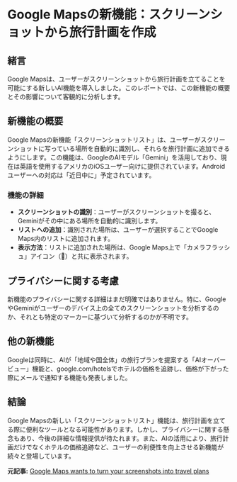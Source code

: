 # Google Mapsの新機能：スクリーンショットから旅行計画を作成

## 緒言

Google Mapsは、ユーザーがスクリーンショットから旅行計画を立てることを可能にする新しいAI機能を導入しました。このレポートでは、この新機能の概要とその影響について客観的に分析します。

## 新機能の概要

Google Mapsの新機能「スクリーンショットリスト」は、ユーザーがスクリーンショットに写っている場所を自動的に識別し、それらを旅行計画に追加できるようにします。この機能は、GoogleのAIモデル「Gemini」を活用しており、現在は英語を使用するアメリカのiOSユーザー向けに提供されています。Androidユーザーへの対応は「近日中に」予定されています。

### 機能の詳細

- **スクリーンショットの識別**：ユーザーがスクリーンショットを撮ると、Geminiがその中にある場所を自動的に識別します。
- **リストへの追加**：識別された場所は、ユーザーが選択することでGoogle Maps内のリストに追加されます。
- **表示方法**：リストに追加された場所は、Google Maps上で「カメラフラッシュ」アイコン（📸）と共に表示されます。

## プライバシーに関する考慮

新機能のプライバシーに関する詳細はまだ明確ではありません。特に、GoogleやGeminiがユーザーのデバイス上の全てのスクリーンショットを分析するのか、それとも特定のマーカーに基づいて分析するのかが不明です。

## 他の新機能

Googleは同時に、AIが「地域や国全体」の旅行プランを提案する「AIオーバービュー」機能と、google.com/hotelsでホテルの価格を追跡し、価格が下がった際にメールで通知する機能も発表しました。

## 結論

Google Mapsの新しい「スクリーンショットリスト」機能は、旅行計画を立てる際に便利なツールとなる可能性があります。しかし、プライバシーに関する懸念もあり、今後の詳細な情報提供が待たれます。また、AIの活用により、旅行計画だけでなくホテルの価格追跡など、ユーザーの利便性を向上させる新機能が続々と登場しています。

**元記事:** [Google Maps wants to turn your screenshots into travel plans](https://www.androidpolice.com/google-maps-now-has-pixel-screenshots-built-in/)